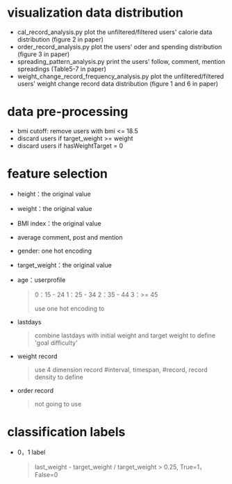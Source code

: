 # visualization data distribution
- cal_record_analysis.py                         plot the unfiltered/filtered users' calorie data distribution (figure 2 in paper)
- order_record_analysis.py                       plot the users' oder and spending distribution (figure 3 in paper)
- spreading_pattern_analysis.py                  print the users' follow, comment, mention spreadings (Table5-7 in paper)
- weight_change_record_frequency_analysis.py     plot the unfiltered/filtered users' weight change record data distribution (figure 1 and 6 in paper)

# data pre-processing
- bmi cutoff: remove users with bmi <= 18.5
- discard users if target_weight >= weight
- discard users if hasWeightTarget = 0

# feature selection
- height：the original value

- weight：the original value

- BMI index：the original value

- average comment, post and mention

- gender: one hot encoding
- target_weight：the original value

- age：userprofile
    
    > 0：15 - 24 1：25 - 34 2：35 - 44 3：>= 45 
    >
    > use one hot encoding to 
    
- lastdays

    > combine lastdays with initial weight and target weight to define 'goal difficulty'

- weight record

    > use 4 dimension record #interval, timespan, #record, record density to define

- order record 

    > not going to use

# classification labels

- 0，1 label

  > last_weight - target_weight / target_weight > 0.25, True=1，False=0
